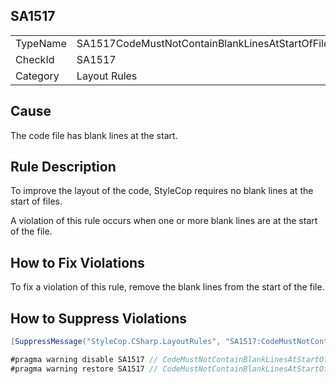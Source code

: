 ﻿## SA1517

<table>
<tr>
  <td>TypeName</td>
  <td>SA1517CodeMustNotContainBlankLinesAtStartOfFile</td>
</tr>
<tr>
  <td>CheckId</td>
  <td>SA1517</td>
</tr>
<tr>
  <td>Category</td>
  <td>Layout Rules</td>
</tr>
</table>

## Cause

The code file has blank lines at the start.

## Rule Description

To improve the layout of the code, StyleCop requires no blank lines at the start of files.

A violation of this rule occurs when one or more blank lines are at the start of the file.

## How to Fix Violations

To fix a violation of this rule, remove the blank lines from the start of the file.

## How to Suppress Violations

```csharp
[SuppressMessage("StyleCop.CSharp.LayoutRules", "SA1517:CodeMustNotContainBlankLinesAtStartOfFile", Justification = "Reviewed.")]
```

```csharp
#pragma warning disable SA1517 // CodeMustNotContainBlankLinesAtStartOfFile
#pragma warning restore SA1517 // CodeMustNotContainBlankLinesAtStartOfFile
```
